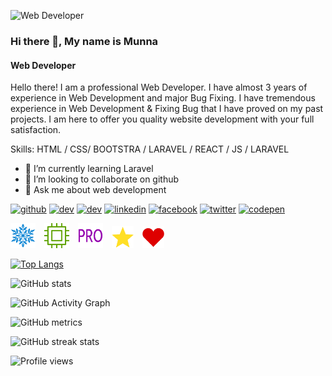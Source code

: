 ![Web Developer](https://scontent.fdac24-4.fna.fbcdn.net/v/t39.30808-6/297111591_126078490136091_6072039230151489764_n.jpg?_nc_cat=101&ccb=1-7&_nc_sid=e3f864&_nc_eui2=AeFZpjThmp53mciCGWlg8Gw0f_Sw6ns906Z_9LDqez3TpoaOFOlEseGAxhb1DHezNxFr69xzY5XMj_WmKqBhhl9X&_nc_ohc=2STTkFFruG8AX9RnrbU&_nc_ht=scontent.fdac24-4.fna&oh=00_AfDmGx0XuRq6PPh3lzy11NlRLQp0JG1T2c4nY8B4uaKPpg&oe=639A1654)
### Hi there 👋, My name is Munna
#### Web Developer
Hello there! I am a professional Web Developer. I have almost 3 years of experience in Web Development and major Bug Fixing. I have tremendous experience in Web Development & Fixing Bug that I have proved on my past projects. I am here to offer you quality website development with your full satisfaction. 

Skills: HTML / CSS/ BOOTSTRA / LARAVEL /  REACT / JS / LARAVEL

- 🌱 I’m currently learning Laravel 
- 👯 I’m looking to collaborate on github 
- 💬 Ask me about web development 


[<img src='https://cdn.jsdelivr.net/npm/simple-icons@3.0.1/icons/github.svg' alt='github' height='40'>](https://github.com/webdev-munna)  [<img src='https://cdn.jsdelivr.net/npm/simple-icons@3.0.1/icons/dev-dot-to.svg' alt='dev' height='40'>](https://dev.to/webdevmunna)  [<img src='https://cdn.jsdelivr.net/npm/simple-icons@3.0.1/icons/hashnode.svg' alt='dev' height='40'>](@webdev99)  [<img src='https://cdn.jsdelivr.net/npm/simple-icons@3.0.1/icons/linkedin.svg' alt='linkedin' height='40'>](https://www.linkedin.com/in/webdeveloper2030/)  [<img src='https://cdn.jsdelivr.net/npm/simple-icons@3.0.1/icons/facebook.svg' alt='facebook' height='40'>](https://www.facebook.com/webdevmunna)  [<img src='https://cdn.jsdelivr.net/npm/simple-icons@3.0.1/icons/twitter.svg' alt='twitter' height='40'>](https://twitter.com/@webdev_munna)  [<img src='https://cdn.jsdelivr.net/npm/simple-icons@3.0.1/icons/codepen.svg' alt='codepen' height='40'>](https://codepen.io/webdev-munna)  

<a href='https://archiveprogram.github.com/'><img src='https://raw.githubusercontent.com/acervenky/animated-github-badges/master/assets/acbadge.gif' width='40' height='40'></a> <a href='https://docs.github.com/en/developers'><img src='https://raw.githubusercontent.com/acervenky/animated-github-badges/master/assets/devbadge.gif' width='40' height='40'></a> <a href='https://github.com/pricing'><img src='https://raw.githubusercontent.com/acervenky/animated-github-badges/master/assets/pro.gif' width='40' height='40'></a> <a href='https://stars.github.com/'><img src='https://raw.githubusercontent.com/acervenky/animated-github-badges/master/assets/starbadge.gif' width='35' height='35'></a> <a href='https://docs.github.com/en/github/supporting-the-open-source-community-with-github-sponsors'><img src='https://raw.githubusercontent.com/acervenky/animated-github-badges/master/assets/sponsorbadge.gif' width='35' height='35'></a> 

[![Top Langs](https://github-readme-stats.vercel.app/api/top-langs/?username=webdev-munna)](https://github.com/anuraghazra/github-readme-stats)

![GitHub stats](https://github-readme-stats.vercel.app/api?username=webdev-munna&show_icons=true&count_private=true)  

![GitHub Activity Graph](https://activity-graph.herokuapp.com/graph?username=webdev-munna)  

![GitHub metrics](https://metrics.lecoq.io/webdev-munna)  

![GitHub streak stats](https://streak-stats.demolab.com/?user=webdev-munna)  

![Profile views](https://gpvc.arturio.dev/webdev-munna)  
